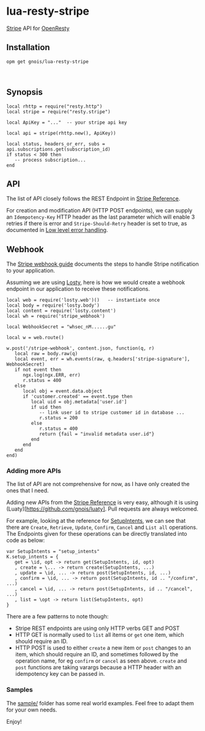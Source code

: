 # lua-resty-stripe
[Stripe](https://stripe.com) API for [OpenResty](https://openresty.org)


## Installation

```
opm get gnois/lua-resty-stripe
```

​
## Synopsis


```
local rhttp = require("resty.http")
local stripe = require("resty.stripe")

local ApiKey = "..."  -- your stripe api key

local api = stripe(rhttp.new(), ApiKey))

local status, headers_or_err, subs = api.subscriptions.get(subscription_id)
if status < 300 then
   -- process subscription...
end

```


## API

The list of API closely follows the REST Endpoint in [Stripe Reference](https://stripe.com/docs/api).

For creation and modification API (HTTP POST endpoints), we can supply an `Idempotency-Key` HTTP header as the last parameter which will enable 3 retries if there is error and `Stripe-Should-Retry` header is set to true, as documented in [Low level error handling](https://stripe.com/docs/error-low-level).



## Webhook

The [Stripe webhook guide](https://stripe.com/docs/webhooks) documents the steps to handle Stripe notification to your application.

Assuming we are using [Losty](https://github.com/gnois/losty), here is how we would create a webhook endpoint in our application to receive these notifications.



```
local web = require('losty.web')()   -- instantiate once
local body = require('losty.body')
local content = require('losty.content')
local wh = require('stripe_webhook')

local WebhookSecret = "whsec_nM......gu"

local w = web.route()

w.post('/stripe-webhook', content.json, function(q, r)
   local raw = body.raw(q)
   local event, err = wh.events(raw, q.headers['stripe-signature'], WebhookSecret)
   if not event then
      ngx.log(ngx.ERR, err)
      r.status = 400
   else
      local obj = event.data.object
      if 'customer.created' == event.type then
         local uid = obj.metadata['user.id']
         if uid then
            -- link user id to stripe customer id in database ...
            r.status = 200
         else
            r.status = 400
            return {fail = "invalid metadata user.id"}
         end
      end
   end
end)

```



### Adding more APIs


The list of API are not comprehensive for now, as I have only created the ones that I need.

Adding new APIs from the [Stripe Reference](https://stripe.com/docs/api) is very easy, although it is using (Luaty)[https://github.com/gnois/luaty]. Pull requests are always welcomed.

For example, looking at the reference for [SetupIntents](https://stripe.com/docs/api/setup_intents), we can see that there are `Create`, `Retrieve`, `Update`, `Confirm`, `Cancel` and `List all` operations. The Endpoints given for these operations can be directly translated into code as below:

```
var SetupIntents = "setup_intents"
K.setup_intents = {
   get = \id, opt -> return get(SetupIntents, id, opt)
   , create = \... -> return create(SetupIntents, ...)
   , update = \id, ... -> return post(SetupIntents, id, ...)
   , confirm = \id, ... -> return post(SetupIntents, id .. "/confirm", ...)
   , cancel = \id, ... -> return post(SetupIntents, id .. "/cancel", ...)
   , list = \opt -> return list(SetupIntents, opt)
}

```

There are a few patterns to note though:

- Stripe REST endpoints are using only HTTP verbs GET and POST
- HTTP GET is normally used to `list` all items or `get` one item, which should require an ID.
- HTTP POST is used to either `create` a new item or `post` changes to an item, which should require an ID, and sometimes followed by the operation name, for eg `confirm` or `cancel` as seen above. `create` and `post` functions are taking varargs because a HTTP header with an idempotency key can be passed in.





### Samples

The [sample/](https://github.com/gnois/lua-resty-stripe/tree/main/sample) folder has some real world examples. Feel free to adapt them for your own needs.

Enjoy!

